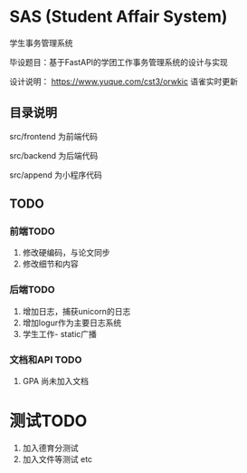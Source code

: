# SAS (Student Affair System)

学生事务管理系统

毕设题目：基于FastAPI的学团工作事务管理系统的设计与实现

设计说明：
https://www.yuque.com/cst3/orwkic  语雀实时更新


## 目录说明

src/frontend 为前端代码

src/backend 为后端代码

src/append 为小程序代码

## TODO

### 前端TODO
1. 修改硬编码，与论文同步
2. 修改细节和内容
### 后端TODO 
1. 增加日志，捕获unicorn的日志
2. 增加logur作为主要日志系统
3. 学生工作- static广播
### 文档和API TODO
1. GPA 尚未加入文档

# 测试TODO
1. 加入德育分测试
2. 加入文件等测试
etc
